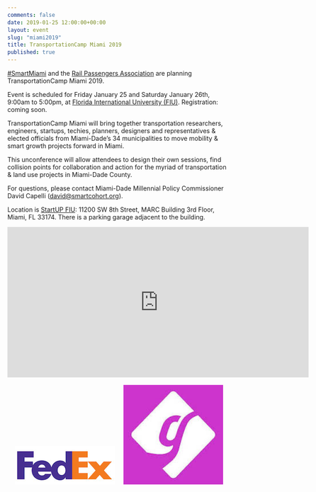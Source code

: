 ```yaml
---
comments: false
date: 2019-01-25 12:00:00+00:00
layout: event
slug: "miami2019"
title: TransportationCamp Miami 2019
published: true
---
```

[#SmartMiami](https://twitter.com/hashtag/SmartMiami) and the [Rail Passengers Association](https://www.railpassengers.org/) are planning TransportationCamp Miami 2019.

Event is scheduled for Friday January 25 and Saturday January 26th, 9:00am to 5:00pm, at [Florida International University (FIU)](https://www.fiu.edu/). Registration: coming soon.

TransportationCamp Miami will bring together transportation researchers, engineers, startups, techies, planners, designers and representatives & elected officials from Miami-Dade’s 34 municipalities to move mobility & smart growth projects forward in Miami.

This unconference will allow attendees to design their own sessions, find collision points for collaboration and action for the myriad of transportation & land use projects in Miami-Dade County.

For questions, please contact Miami-Dade Millennial Policy Commissioner David Capelli (david@smartcohort.org).

Location is [StartUP FIU](http://startup.fiu.edu/): 11200 SW 8th Street, MARC Building 3rd Floor, Miami, FL 33174. There is a parking garage adjacent to the building.

<iframe src="https://www.google.com/maps/embed?pb=!1m14!1m8!1m3!1d7186.970972813066!2d-80.3776642408106!3d25.754523176511775!3m2!1i1024!2i768!4f13.1!3m3!1m2!1s0x0%3A0x2f554c4a12a2b699!2sStartUP+FIU!5e0!3m2!1sen!2sus!4v1538189595451" width="680" height="340" frameborder="0" style="border:0"></iframe>
<p align="center">
<img src="fedex.jpg" width="225" height="87"> &nbsp;&nbsp;&nbsp; <img src="getaround.jpeg" width="225" height="225">
